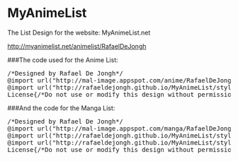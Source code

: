# MyAnimeList
The List Design for the website: MyAnimeList.net

http://myanimelist.net/animelist/RafaelDeJongh

###The code used for the Anime List:

<pre>/*Designed by Rafael De Jongh*/
@import url("http://mal-image.appspot.com/anime/RafaelDeJongh/?code=%23more%5BID%5D%7Bbackground-image%3aurl(%5BURL%5D)%7D");
@import url("http://rafaeldejongh.github.io/MyAnimeList/styleMAL.css");
License{/*Do not use or modify this design without permission!*/}</pre>

###And the code for the Manga List:

<pre>/*Designed by Rafael De Jongh*/
@import url("http://mal-image.appspot.com/manga/RafaelDeJongh/?code=%23more%5BID%5D%7Bbackground-image%3aurl(%5BURL%5D)%7D");
@import url("http://rafaeldejongh.github.io/MyAnimeList/styleMAL.css");
@import url("http://rafaeldejongh.github.io/MyAnimeList/styleOR.css");
License{/*Do not use or modify this design without permission!*/}</pre>
